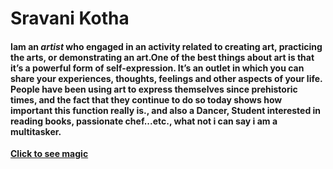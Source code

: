 #

# Sravani Kotha

#### Iam an *artist* who engaged in an activity related to creating art, practicing the arts, or demonstrating an art.One of the best things about art is that it’s a powerful form of self-expression. It’s an outlet in which you can share your experiences, thoughts, feelings and other aspects of your life. People have been using art to express themselves since prehistoric times, and the fact that they continue to do so today shows how important this function really is., and also a Dancer, Student interested in reading books, passionate chef...etc., what not i can say i am a multitasker.

[**Click to see magic**](/artica.jpg)


